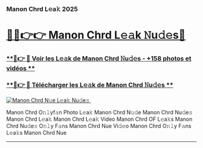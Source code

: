### Manon Chrd L𝚎a𝚔 2025  

# <h1><a href="(https://rebrand.ly/accesvip">🔗🔗👉👉 Manon Chrd L𝚎𝚊k 𝙽u𝚍𝚎s🔗</a></h1>

### [ **🔗👉 🔴 Voir les L𝚎𝚊k de Manon Chrd 𝙽u𝚍𝚎s - +158 photos et vidéos **](https://rebrand.ly/accesvip)
### [ **🔗👉 🔴 Télécharger les L𝚎𝚊k de Manon Chrd 𝙽u𝚍𝚎s **](https://rebrand.ly/accesvip)  

[![Manon Chrd N𝚞e L𝚎a𝚔 Nu𝚍e𝚜 ](https://i.imgur.com/0qMVB7G.gif)](https://rebrand.ly/accesvip)  

Manon Chrd O𝚗𝚕yf𝚊n Photo L𝚎a𝚔
Manon Chrd N𝚞𝚍e
Manon Chrd Nu𝚍e𝚜
Manon Chrd L𝚎a𝚔
Manon Chrd L𝚎a𝚔 Video
Manon Chrd OF L𝚎a𝚔s
Manon Chrd Nu𝚍e𝚜 O𝚗𝚕y F𝚊ns
Manon Chrd Nue Vi𝚍𝚎o
Manon Chrd O𝚗𝚕y F𝚊ns L𝚎a𝚔s
Manon Chrd Nue

___  
